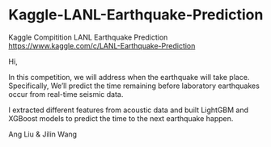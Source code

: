 # Kaggle-LANL-Earthquake-Prediction
Kaggle Compitition LANL Earthquake Prediction https://www.kaggle.com/c/LANL-Earthquake-Prediction

Hi,

In this competition, we will address when the earthquake will take place. Specifically, We’ll predict the time remaining before laboratory earthquakes occur from real-time seismic data.

I extracted different features from acoustic data and built LightGBM and XGBoost models to predict the time to the next earthquake happen.

Ang Liu & Jilin Wang 
